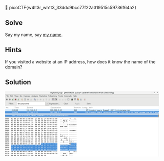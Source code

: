 :checkered_flag: picoCTF{w4lt3r_wh1t3_33ddc9bcc77f22a319515c59736f64a2}

## Solve
Say my name, say [my name](https://2018shell.picoctf.com/static/311cab88f8331b8cd1285ae0d90a43f1/myname.pcap).

## Hints
If you visited a website at an IP address, how does it know the name of the domain?

## Solution
![1](https://raw.githubusercontent.com/shoulderhu/wordpress/master/picoCTF/2018/Forensics/What's%20My%20Name%3F/Whats-My-Name-1.png)
